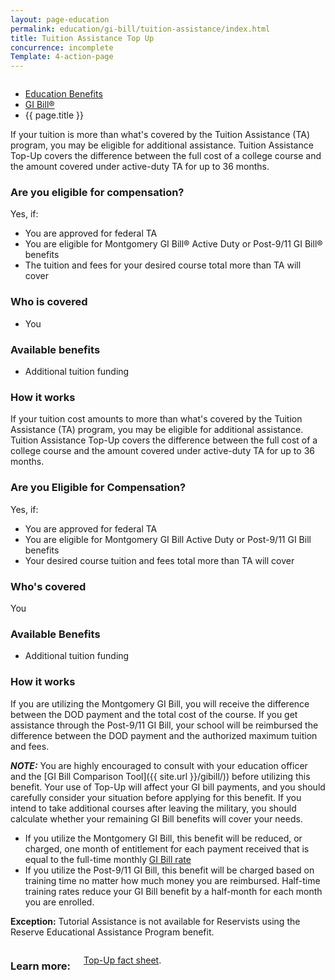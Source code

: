 ```yaml
---
layout: page-education
permalink: education/gi-bill/tuition-assistance/index.html
title: Tuition Assistance Top Up
concurrence: incomplete
Template: 4-action-page
---
```


<div class="splash" markdown="0">
<div class="row" markdown="0">
<div class="small-12 columns" markdown="0">

<ul class="breadcrumbs" role="menubar" aria-label="Primary">
<li class="parent"><a href="{{ site.url }}/education/">Education Benefits</a></li>
<li class="parent"><a href="{{ site.url }}/education/gi-bill/">GI Bill®</a></li>
<li class="active">{{ page.title }}</li>
</ul>

</div>
</div>
</div>

<div class="main" role="main" markdown="0">

<div class="section one" markdown="0">
<div class="primary" markdown="0">
<div class="row" markdown="0">
<div class="small-12 columns" markdown="1">
If your tuition is more than what's covered by the Tuition Assistance (TA) program, you may be eligible for additional assistance. Tuition Assistance Top-Up covers the difference between the full cost of a college course and the amount covered under active-duty TA for up to 36 months.
</div>
<div class="small-12 columns" markdown="1">
<div class="call-out">

### Are you eligible for compensation?

Yes, if:

- You are approved for federal TA
- You are eligible for Montgomery GI Bill® Active Duty or Post-9/11 GI Bill® benefits
- The tuition and fees for your desired course total more than TA will cover

### Who is covered

- You

### Available benefits

- Additional tuition funding  

### How it works

If your tuition cost amounts to more than what's covered by the Tuition Assistance (TA) program, you may be eligible for additional assistance. Tuition Assistance Top-Up covers the difference between the full cost of a college course and the amount covered under active-duty TA for up to 36 months.

### Are you Eligible for Compensation?

Yes, if:

- You are approved for federal TA
- You are eligible for Montgomery GI Bill Active Duty or Post-9/11 GI Bill benefits
- Your desired course tuition and fees total more than TA will cover

### Who's covered

You

### Available Benefits

- Additional tuition funding  

### How it works

If you are utilizing the Montgomery GI Bill, you will receive the difference between the DOD payment and the total cost of the course. If you get assistance through the Post-9/11 GI Bill, your school will be reimbursed the difference between the DOD payment and the authorized maximum tuition and fees.

***NOTE:*** You are highly encouraged to consult with your education officer and the [GI Bill Comparison Tool]({{ site.url }}/gibill/)) before utilizing this benefit. Your use of Top-Up will affect your GI bill payments, and you should carefully consider your situation before applying for this benefit. If you intend to take additional courses after leaving the military, you should calculate whether your remaining GI Bill benefits will cover your needs.

- If you utilize the Montgomery GI Bill, this benefit will be reduced, or charged, one month of entitlement for each payment received that is equal to the full-time monthly [GI Bill rate](http://www.benefits.va.gov/gibill/resources/benefits_resources/rate_tables.asp)
- If you utilize the Post-9/11 GI Bill, this benefit will be charged based on training time no matter how much money you are reimbursed. Half-time training rates reduce your GI Bill benefit by a half-month for each month you are enrolled.

**Exception:** Tutorial Assistance is not available for Reservists using the Reserve Educational Assistance Program benefit.

</div>
</div>

<div class="small-12 columns" markdown="1">

### Learn more:

[Top-Up fact sheet](http://www.benefits.va.gov/GIBILL/docs/factsheets/topup.pdf).

</div>

</div>
</div>
</div>


</div>

